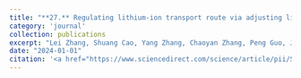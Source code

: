 ```yaml
---
title: "**27.** Regulating lithium-ion transport route via adjusting lithium-ion affinity in solid polymer electrolyte"
category: 'journal'
collection: publications
excerpt: "Lei Zhang, Shuang Cao, Yang Zhang, Chaoyan Zhang, Peng Guo, Jianjun Song, **Zhen Jiang<sup>*</sup>**, and Chuan Shi<sup>*</sup> (**<sup>*</sup>: corresponding authors**)"
date: "2024-01-01"
citation: '<a href="https://www.sciencedirect.com/science/article/pii/S1385894723064963"> <span style="color: blue"><i><B>Chem. Eng. J.</B></i></span> 479, 147764, (2024) </a>'
---
```

